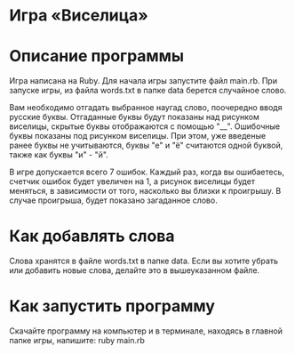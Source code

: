 # Игра «Виселица»
# Описание программы
Игра написана на Ruby. Для начала игры запустите файл main.rb.
При запуске игры, из файла words.txt в папке data берется случайное слово.

 Вам необходимо отгадать выбранное наугад слово, поочередно вводя русские буквы. Отгаданные буквы будут показаны над рисунком виселицы, скрытые буквы отображаются с помощью "__". Ошибочные буквы показаны под рисунком виселицы. При этом, уже введеные ранее буквы не учитываются, буквы "е" и "ё" считаются одной буквой, также как буквы "и" - "й". 
 
В игре допускается всего 7 ошибок. Каждый раз, когда вы ошибаетесь, счетчик ошибок будет увеличен на 1, а рисунок виселицы будет меняться, в зависимости от того, насколько вы близки к проигрышу. В случае проигрыша, будет показано загаданное слово.

# Как добавлять слова
Слова хранятся в файле words.txt в папке data. Если вы хотите убрать или добавить новые слова, делайте это в вышеуказанном файле.

# Как запустить программу
Скачайте программу на компьютер и в терминале, находясь в главной папке игры, напишите: ruby main.rb
